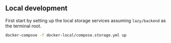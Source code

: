 ## Local development

First start by setting up the local storage services assuming `lazy/backend` as the terminal root.
```bash
docker-compose -f docker-local/compose.storage.yml up
```